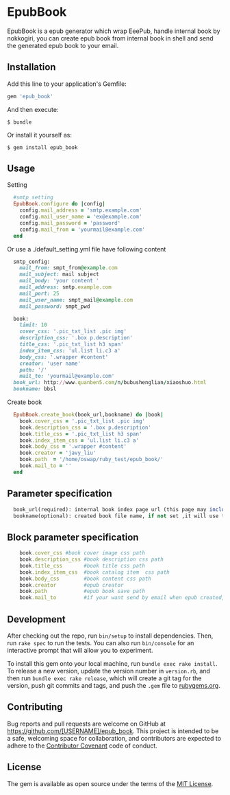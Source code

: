 # EpubBook

EpubBook is a epub generator which wrap EeePub, handle internal book by nokkogiri, you can create epub book from internal book in shell and send the generated epub book to your email.

## Installation

Add this line to your application's Gemfile:

```ruby
gem 'epub_book'
```

And then execute:

    $ bundle

Or install it yourself as:

    $ gem install epub_book

## Usage

Setting
```ruby 
  #smtp setting
  EpubBook.configure do |config|
    config.mail_address = 'smtp.example.com'
    config.mail_user_name = 'ex@example.com'
    config.mail_password = 'password'
    config.mail_from = 'yourmail@example.com'
  end
```
Or use a ./default_setting.yml file have following content

```ruby 
  smtp_config:
    mail_from: smpt_from@example.com
    mail_subject: mail subject 
    mail_body: 'your content '
    mail_address: smtp.example.com
    mail_port: 25
    mail_user_name: smpt_mail@example.com
    mail_password: smpt_pwd

  book:
    limit: 10
    cover_css: '.pic_txt_list .pic img'
    description_css: '.box p.description'
    title_css: '.pic_txt_list h3 span'
    index_item_css: 'ul.list li.c3 a'
    body_css: '.wrapper #content'
    creator: 'user name'
    path: '/'
    mail_to: 'yourmail@example.com'
  book_url: http://www.quanben5.com/n/bubushenglian/xiaoshuo.html
  bookname: bbsl
```
Create book
```ruby 
  EpubBook.create_book(book_url,bookname) do |book|
    book.cover_css = '.pic_txt_list .pic img'
    book.description_css = '.box p.description'
    book.title_css = '.pic_txt_list h3 span'
    book.index_item_css = 'ul.list li.c3 a'
    book.body_css = '.wrapper #content'
    book.creator = 'javy_liu'
    book.path  = '/home/oswap/ruby_test/epub_book/'
    book.mail_to = ''
  end
```

## Parameter specification
```ruby
  book_url(required): internal book index page url (this page may include the description or cover)
  bookname(optional): created book file name, if not set ,it will use the Base64.url_encode(book_url)[-10,-2] 
```


## Block parameter specification
```ruby 
    book.cover_css #book cover image css path
    book.description_css #book description css path
    book.title_css       #book title css path
    book.index_item_css  #book catalog item  css path
    book.body_css        #book content css path
    book.creator         #epub creator
    book.path            #epub book save path
    book.mail_to         #if your want send by email when epub created, set this to your email
```
## Development

After checking out the repo, run `bin/setup` to install dependencies. Then, run `rake spec` to run the tests. You can also run `bin/console` for an interactive prompt that will allow you to experiment.

To install this gem onto your local machine, run `bundle exec rake install`. To release a new version, update the version number in `version.rb`, and then run `bundle exec rake release`, which will create a git tag for the version, push git commits and tags, and push the `.gem` file to [rubygems.org](https://rubygems.org).

## Contributing

Bug reports and pull requests are welcome on GitHub at https://github.com/[USERNAME]/epub_book. This project is intended to be a safe, welcoming space for collaboration, and contributors are expected to adhere to the [Contributor Covenant](http://contributor-covenant.org) code of conduct.


## License

The gem is available as open source under the terms of the [MIT License](http://opensource.org/licenses/MIT).

